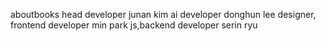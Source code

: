 aboutbooks
head developer junan kim
ai developer donghun lee
designer, frontend developer min park
js,backend developer serin ryu
